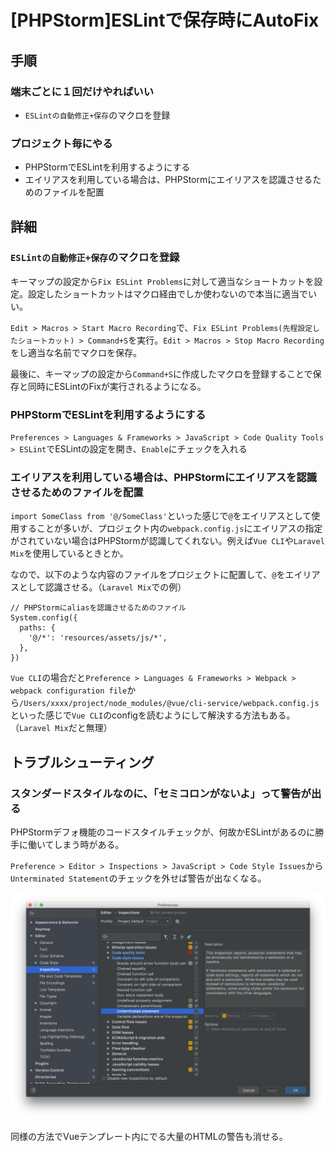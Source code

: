 # [PHPStorm]ESLintで保存時にAutoFix

## 手順

### 端末ごとに１回だけやればいい

+ `ESLintの自動修正+保存`のマクロを登録

### プロジェクト毎にやる

+ PHPStormでESLintを利用するようにする
+ エイリアスを利用している場合は、PHPStormにエイリアスを認識させるためのファイルを配置


## 詳細

### `ESLintの自動修正+保存`のマクロを登録

キーマップの設定から`Fix ESLint Problems`に対して適当なショートカットを設定。設定したショートカットはマクロ経由でしか使わないので本当に適当でいい。

`Edit > Macros > Start Macro Recording`で、`Fix ESLint Problems(先程設定したショートカット) > Command+S`を実行。`Edit > Macros > Stop Macro Recording`をし適当な名前でマクロを保存。

最後に、キーマップの設定から`Command+S`に作成したマクロを登録することで保存と同時にESLintのFixが実行されるようになる。

### PHPStormでESLintを利用するようにする

`Preferences > Languages & Frameworks > JavaScript > Code Quality Tools > ESLint`でESLintの設定を開き、`Enable`にチェックを入れる

### エイリアスを利用している場合は、PHPStormにエイリアスを認識させるためのファイルを配置

`import SomeClass from '@/SomeClass'`といった感じで`@`をエイリアスとして使用することが多いが、プロジェクト内の`webpack.config.js`にエイリアスの指定がされていない場合はPHPStormが認識してくれない。例えば`Vue CLI`や`Laravel Mix`を使用しているときとか。

なので、以下のような内容のファイルをプロジェクトに配置して、`@`をエイリアスとして認識させる。（`Laravel Mix`での例）

```
// PHPStormにaliasを認識させるためのファイル
System.config({
  paths: {
    '@/*': 'resources/assets/js/*',
  },
})
```

`Vue CLI`の場合だと`Preference > Languages & Frameworks > Webpack > webpack configuration file`から`/Users/xxxx/project/node_modules/@vue/cli-service/webpack.config.js`といった感じで`Vue CLI`のconfigを読むようにして解決する方法もある。（`Laravel Mix`だと無理）




## トラブルシューティング

### スタンダードスタイルなのに、「セミコロンがないよ」って警告が出る

PHPStormデフォ機能のコードスタイルチェックが、何故かESLintがあるのに勝手に働いてしまう時がある。

`Preference > Editor > Inspections > JavaScript > Code Style Issues`から`Unterminated Statement`のチェックを外せば警告が出なくなる。

![](./inspection.png)

同様の方法でVueテンプレート内にでる大量のHTMLの警告も消せる。
